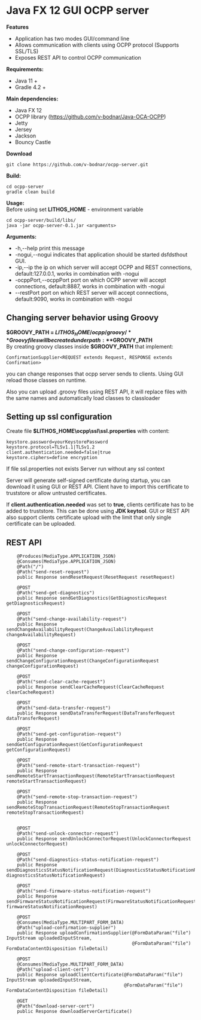 # Java FX 12 GUI OCPP server

**Features**
* Application has two modes GUI/command line
* Allows communication with clients using OCPP protocol (Supports SSL/TLS)
* Exposes REST API to control OCPP communication

**Requirements:**
* Java 11 +
* Gradle 4.2 +

**Main dependencies:**
* Java FX 12
* OCPP library (https://github.com/v-bodnar/Java-OCA-OCPP)
* Jetty
* Jersey
* Jackson
* Bouncy Castle

**Download**
```
git clone https://github.com/v-bodnar/ocpp-server.git
```

**Build:** 
```
cd ocpp-server
gradle clean build
```

**Usage:**  
Before using set **LITHOS_HOME** - environment variable 
``` 
cd ocpp-server/build/libs/
java -jar ocpp-server-0.1.jar <arguments>  
```
**Arguments:**  
 - -h,--help  print this message  
 - -nogui,--nogui  indicates that application should be started dsfdsthout GUI.  
 - -ip,--ip <arg>  the ip on which server will accept OCPP and REST connections, default:127.0.0.1, works in 
 combination with -nogui  
 - -ocppPort,--ocppPort <arg>  port on which OCPP server will accept connections, default:8887, works in combination 
 with -nogui  
 - --restPort <arg>  port on which REST server will accept connections, default:9090, works in combination with -nogui  
  
## Changing server behavior using Groovy
**$GROOVY_PATH = $LITHOS_HOME/ocpp/groovy/**  
Groovy files will be created under path: **$GROOVY_PATH**  
By creating groovy classes inside **$GROOVY_PATH** that implement:
```
ConfirmationSupplier<REQUEST extends Request, RESPONSE extends Confirmation> 
```
you can change responses that ocpp server sends to clients. Using GUI reload those classes on runtime. 
 
Also you can upload .groovy files using REST API, it will replace files with the same names and automatically load 
classes to classloader


## Setting up ssl configuration
Create file **$LITHOS_HOME\ocpp\ssl\ssl.properties** with content:
```
keystore.password=yourKeystorePassword  
keystore.protocol=TLSv1.1|TLSv1.2  
client.authentication.needed=false|true  
keystore.ciphers=define encryption  
```

If file ssl.properties not exists Server run without any ssl context

Server will generate self-signed certificate during startup, you can download it using GUI or REST API. Client have to
 import this certificate to truststore or allow untrusted certificates.  
 
If **client.authentication.needed** was set to **true**, clients certificate has to be added to truststore. This can be 
done 
using **JDK keytool**. GUI or REST API also support clients certificate upload with the limit that only single 
certificate 
can 
be uploaded.
 
## REST API 
```
    @Produces(MediaType.APPLICATION_JSON)  
    @Consumes(MediaType.APPLICATION_JSON)  
    @Path("/")  
    @Path("send-reset-request")  
    public Response sendResetRequest(ResetRequest resetRequest)  
  
    @POST  
    @Path("send-get-diagnostics")  
    public Response sendGetDiagnostics(GetDiagnosticsRequest getDiagnosticsRequest)  
  
    @POST  
    @Path("send-change-availability-request")  
    public Response sendChangeAvailabilityRequest(ChangeAvailabilityRequest changeAvailabilityRequest)   
  
    @POST  
    @Path("send-change-configuration-request")  
    public Response sendChangeConfigurationRequest(ChangeConfigurationRequest changeConfigurationRequest)   
  
    @POST  
    @Path("send-clear-cache-request")
    public Response sendClearCacheRequest(ClearCacheRequest clearCacheRequest) 

    @POST
    @Path("send-data-transfer-request")
    public Response sendDataTransferRequest(DataTransferRequest dataTransferRequest)

    @POST
    @Path("send-get-configuration-request")
    public Response sendGetConfigurationRequest(GetConfigurationRequest getConfigurationRequest)

    @POST
    @Path("send-remote-start-transaction-request")
    public Response sendRemoteStartTransactionRequest(RemoteStartTransactionRequest remoteStartTransactionRequest)

    @POST
    @Path("send-remote-stop-transaction-request")
    public Response sendRemoteStopTransactionRequest(RemoteStopTransactionRequest remoteStopTransactionRequest) 


    @POST
    @Path("send-unlock-connector-request")
    public Response sendUnlockConnectorRequest(UnlockConnectorRequest unlockConnectorRequest)

    @POST
    @Path("send-diagnostics-status-notification-request")
    public Response sendDiagnosticsStatusNotificationRequest(DiagnosticsStatusNotificationRequest diagnosticsStatusNotificationRequest)

    @POST
    @Path("send-firmware-status-notification-request")
    public Response sendFirmwareStatusNotificationRequest(FirmwareStatusNotificationRequest firmwareStatusNotificationRequest)

    @POST
    @Consumes(MediaType.MULTIPART_FORM_DATA)
    @Path("upload-confirmation-supplier")
    public Response uploadConfirmationSupplier(@FormDataParam("file") InputStream uploadedInputStream,
                                               @FormDataParam("file") FormDataContentDisposition fileDetail)

    @POST
    @Consumes(MediaType.MULTIPART_FORM_DATA)
    @Path("upload-client-cert")
    public Response uploadClientCertificate(@FormDataParam("file") InputStream uploadedInputStream,
                                            @FormDataParam("file") FormDataContentDisposition fileDetail)
                                            
    @GET
    @Path("download-server-cert")
    public Response downloadServerCertificate()

```
